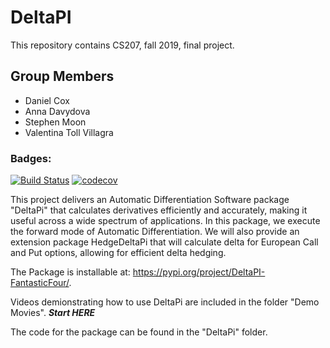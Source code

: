 # DeltaPI
This repository contains CS207, fall 2019, final project.
## Group Members
* Daniel Cox
* Anna Davydova
* Stephen Moon
* Valentina Toll Villagra
### Badges:
[![Build Status](https://travis-ci.com/IACS-CS-207-FantasticFour/cs207-FinalProject.svg?branch=master)](https://travis-ci.com/IACS-CS-207-FantasticFour/cs207-FinalProject)
[![codecov](https://codecov.io/gh/IACS-CS-207-FantasticFour/cs207-FinalProject/branch/master/graph/badge.svg)](https://codecov.io/gh/IACS-CS-207-FantasticFour/cs207-FinalProject)

This project delivers an Automatic Differentiation Software package "DeltaPi" that calculates derivatives efficiently and accurately, making it useful across a wide spectrum of applications. In this package, we execute the forward mode of Automatic Differentiation. We will also provide an extension package HedgeDeltaPi that will calculate delta for European Call and Put options, allowing for efficient delta hedging.

The Package is installable at:
<https://pypi.org/project/DeltaPI-FantasticFour/>.   

Videos demionstrating how to use DeltaPi are included in the folder "Demo Movies".   ***Start HERE***


The code for the package can be found in the "DeltaPi" folder.
